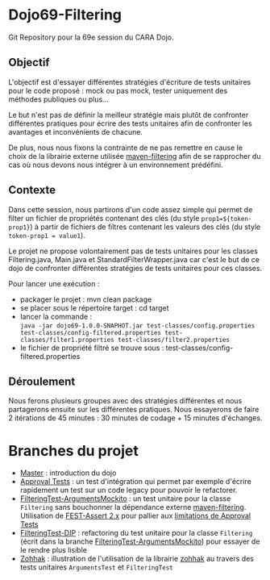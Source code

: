 Dojo69-Filtering
================

Git Repository pour la 69e session du CARA Dojo.

## Objectif ##
L'objectif est d'essayer différentes stratégies d'écriture de tests unitaires pour le code proposé : mock ou pas mock, tester uniquement des méthodes publiques ou plus...

Le but n'est pas de définir la meilleur stratégie mais plutôt de confronter différentes pratiques pour écrire des tests unitaires afin de confronter les avantages et inconvénients de chacune.

De plus, nous nous fixons la contrainte de ne pas remettre en cause le choix de la librairie externe utilisée [maven-filtering](http://maven.apache.org/shared/maven-filtering/ "Maven Filtering") afin de se rapprocher du cas où nous devons nous intégrer à un environnement prédéfini.

## Contexte ##
Dans cette session, nous partirons d'un code assez simple qui permet de filter un fichier de propriétés contenant des clés (du style `prop1=${token-prop1}`) à partir de fichiers de filtres contenant les valeurs des clés (du style `token-prop1 = value1`). 

Le projet ne propose volontairement pas de tests unitaires pour les classes Filtering.java, Main.java et StandardFilterWrapper.java car c'est le but de ce dojo de confronter différentes stratégies de tests unitaires pour ces classes.

Pour lancer une exécution :

- packager le projet : mvn clean package
- se placer sous le répertoire target : cd target
- lancer la commande :</br>
	`java -jar dojo69-1.0.0-SNAPHOT.jar test-classes/config.properties test-classes/config-filtered.properties test-classes/filter1.properties test-classes/filter2.properties`
- le fichier de propriété filtré se trouve sous : test-classes/config-filtered.properties

## Déroulement ##
Nous ferons plusieurs groupes avec des stratégies différentes et nous partagerons ensuite sur les différentes pratiques. Nous essayerons de faire 2 itérations de 45 minutes : 30 minutes de codage + 15 minutes d'échanges.

# Branches du projet

- [Master](https://github.com/sanlaville/Dojo69-Filtering "master branch") : introduction du dojo 
- [Approval Tests](https://github.com/sanlaville/Dojo69-Filtering/tree/ApprovalTests "Approval Tests branch") : un test d'intégration qui permet par exemple d'écrire rapidement un test sur un code legacy pour pouvoir le refactorer.
- [FilteringTest-ArgumentsMockito](https://github.com/sanlaville/Dojo69-Filtering/tree/FilteringTest-ArgumentsMockito "FilteringTest-ArgumentsMockito branch") : un test unitaire pour la classe `Filtering` sans bouchonner la dépendance externe [maven-filtering](http://maven.apache.org/shared/maven-filtering/ "Maven Filtering Web Site"). Utilisation de [FEST-Assert 2.x](https://github.com/alexruiz/fest-assert-2.x "Fest-Assert 2.x Github Repository") pour pallier aux [limitations de Approval Tests](https://github.com/sanlaville/Dojo69-Filtering/tree/ApprovalTests "Limitations de Approval Tests")
- [FilteringTest-DIP](https://github.com/sanlaville/Dojo69-Filtering/tree/FilteringTest-DIP "FilteringTest-DIP branch") : refactoring du test unitaire pour la classe `Filtering` (écrit dans la branche [FilteringTest-ArgumentsMockito](https://github.com/sanlaville/Dojo69-Filtering/tree/FilteringTest-ArgumentsMockito "FilteringTest-ArgumentsMockito branch")) pour essayer de le rendre plus lisible
- [Zohhak](https://github.com/sanlaville/Dojo69-Filtering/tree/zohhak "zohhak branch") : illustration de l'utilisation de la librairie [zohhak](http://code.google.com/p/zohhak/ "zohhak web site") au travers des tests unitaires `ArgumentsTest` et `FilteringTest`
